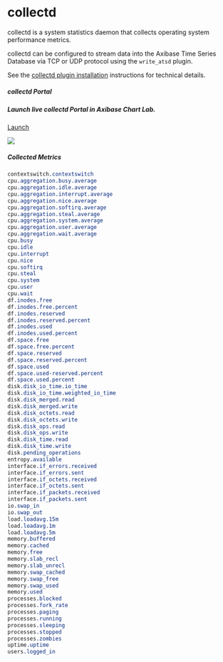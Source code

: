 # collectd

collectd is a system statistics daemon that collects operating system performance metrics.

collectd can be configured to stream data into the Axibase Time Series Database via TCP or UDP protocol using the `write_atsd` plugin.

See the [collectd plugin installation](https://github.com/axibase/atsd-collectd-plugin/blob/master/docs/README.write_atsd.md) instructions for technical details.

##### collectd Portal

##### Launch live collectd Portal in Axibase Chart Lab.




[Launch](https://axibase.com/chartlab/ff756c10)

![](resources/collectd_portal.png)

##### Collected Metrics

```css
contextswitch.contextswitch
cpu.aggregation.busy.average
cpu.aggregation.idle.average
cpu.aggregation.interrupt.average
cpu.aggregation.nice.average
cpu.aggregation.softirq.average
cpu.aggregation.steal.average
cpu.aggregation.system.average
cpu.aggregation.user.average
cpu.aggregation.wait.average
cpu.busy
cpu.idle
cpu.interrupt
cpu.nice
cpu.softirq
cpu.steal
cpu.system
cpu.user
cpu.wait
df.inodes.free
df.inodes.free.percent
df.inodes.reserved
df.inodes.reserved.percent
df.inodes.used
df.inodes.used.percent
df.space.free
df.space.free.percent
df.space.reserved
df.space.reserved.percent
df.space.used
df.space.used-reserved.percent
df.space.used.percent
disk.disk_io_time.io_time
disk.disk_io_time.weighted_io_time
disk.disk_merged.read
disk.disk_merged.write
disk.disk_octets.read
disk.disk_octets.write
disk.disk_ops.read
disk.disk_ops.write
disk.disk_time.read
disk.disk_time.write
disk.pending_operations
entropy.available
interface.if_errors.received
interface.if_errors.sent
interface.if_octets.received
interface.if_octets.sent
interface.if_packets.received
interface.if_packets.sent
io.swap_in
io.swap_out
load.loadavg.15m
load.loadavg.1m
load.loadavg.5m
memory.buffered
memory.cached
memory.free
memory.slab_recl
memory.slab_unrecl
memory.swap_cached
memory.swap_free
memory.swap_used
memory.used
processes.blocked
processes.fork_rate
processes.paging
processes.running
processes.sleeping
processes.stopped
processes.zombies
uptime.uptime
users.logged_in
```
